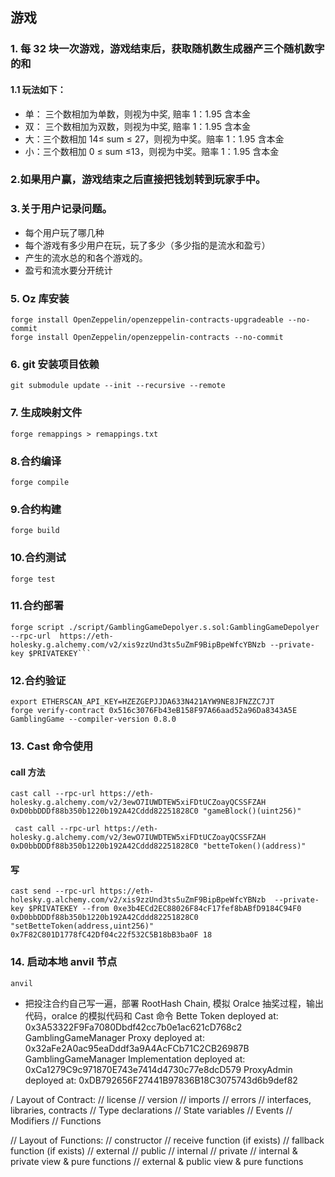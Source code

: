 ## 游戏

### 1. 每 32 块一次游戏，游戏结束后，获取随机数生成器产三个随机数字的和

#### 1.1 玩法如下：

- 单： 三个数相加为单数，则视为中奖, 赔率 1：1.95 含本金
- 双： 三个数相加为双数，则视为中奖, 赔率 1：1.95 含本金
- 大：三个数相加 14≤ sum ≤ 27，则视为中奖。赔率 1：1.95 含本金
- 小：三个数相加 0 ≤ sum ≤13，则视为中奖。赔率 1：1.95 含本金

### 2.如果用户赢，游戏结束之后直接把钱划转到玩家手中。

### 3.关于用户记录问题。

- 每个用户玩了哪几种
- 每个游戏有多少用户在玩，玩了多少（多少指的是流水和盈亏）
- 产生的流水总的和各个游戏的。
- 盈亏和流水要分开统计

### 5. Oz 库安装

```
forge install OpenZeppelin/openzeppelin-contracts-upgradeable --no-commit
forge install OpenZeppelin/openzeppelin-contracts --no-commit
```

### 6. git 安装项目依赖

```
git submodule update --init --recursive --remote
```

### 7. 生成映射文件

```
forge remappings > remappings.txt
```

### 8.合约编译

```
forge compile
```

### 9.合约构建

```
forge build
```

### 10.合约测试

```
forge test
```

### 11.合约部署

````
forge script ./script/GamblingGameDepolyer.s.sol:GamblingGameDepolyer --rpc-url  https://eth-holesky.g.alchemy.com/v2/xis9zzUnd3ts5uZmF9BipBpeWfcYBNzb --private-key $PRIVATEKEY```
````

### 12.合约验证

```
export ETHERSCAN_API_KEY=HZEZGEPJJDA633N421AYW9NE8JFNZZC7JT
forge verify-contract 0x516c3076Fb43eB158F97A66aad52a96Da8343A5E GamblingGame --compiler-version 0.8.0
```

### 13. Cast 命令使用

#### call 方法

```
cast call --rpc-url https://eth-holesky.g.alchemy.com/v2/3ewO7IUWDTEW5xiFDtUCZoayQCSSFZAH 0xD0bbDDDf88b350b1220b192A42Cddd82251828C0 "gameBlock()(uint256)"
```

```
 cast call --rpc-url https://eth-holesky.g.alchemy.com/v2/3ewO7IUWDTEW5xiFDtUCZoayQCSSFZAH 0xD0bbDDDf88b350b1220b192A42Cddd82251828C0 "betteToken()(address)"
```

#### 写

```
cast send --rpc-url https://eth-holesky.g.alchemy.com/v2/xis9zzUnd3ts5uZmF9BipBpeWfcYBNzb  --private-key $PRIVATEKEY --from 0xe3b4ECd2EC88026F84cF17fef8bABfD9184C94F0  0xD0bbDDDf88b350b1220b192A42Cddd82251828C0 "setBetteToken(address,uint256)" 0x7F82C801D1778fC42Df04c22f532C5B18bB3ba0F 18
```

### 14. 启动本地 anvil 节点

```
anvil
```

- 把投注合约自己写一遍，部署 RootHash Chain, 模拟 Oralce 抽奖过程，输出代码，oralce 的模拟代码和 Cast 命令
  Bette Token deployed at: 0x3A53322F9Fa7080Dbdf42cc7b0e1ac621cD768c2
  GamblingGameManager Proxy deployed at: 0x32aFe2A0ac95eaDddf3a9A4AcFCb71C2CB26987B
  GamblingGameManager Implementation deployed at: 0xCa1279C9c971870E743e7414d4730c77e8dcD579
  ProxyAdmin deployed at: 0xDB792656F27441B97836B18C3075743d6b9def82

/ Layout of Contract:
// license
// version
// imports
// errors
// interfaces, libraries, contracts
// Type declarations
// State variables
// Events
// Modifiers
// Functions

// Layout of Functions:
// constructor
// receive function (if exists)
// fallback function (if exists)
// external // public // internal // private
// internal & private view & pure functions
// external & public view & pure functions
